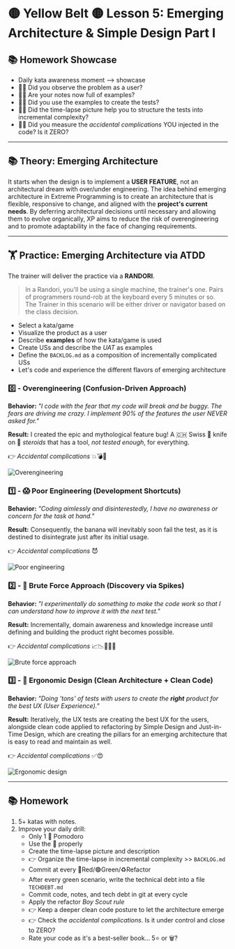 # 🟡 Yellow Belt 🟡 Lesson 5: Emerging Architecture & Simple Design Part I

## 📚 Homework Showcase

- Daily kata awareness moment --> showcase
- 🙋‍♂️ Did you observe the problem as a user?
- 🙋‍♂️ Are your notes now full of examples?
- 🙋‍♂️ Did you use the examples to create the tests?
- 🙋‍♂️ Did the time-lapse picture help you to structure the tests into incremental
  complexity?
- 🙋‍♂️ Did you measure the _accidental complications_ YOU injected in the code? Is
  it ZERO?

---

## 📚 Theory: Emerging Architecture

It starts when the design is to implement a **USER FEATURE**, not an
architectural dream with over/under engineering. The idea behind emerging
architecture in Extreme Programming is to create an architecture that is
flexible, responsive to change, and aligned with the **project's current
needs**. By deferring architectural decisions until necessary and allowing them
to evolve organically, XP aims to reduce the risk of overengineering and to
promote adaptability in the face of changing requirements.

---

## 🏋️ Practice: Emerging Architecture via ATDD

The trainer will deliver the practice via a **RANDORI**.

> In a Randori, you’ll be using a single machine, the trainer's one. Pairs of
> programmers round-rob at the keyboard every 5 minutes or so. The Trainer in
> this scenario will be either driver or navigator based on the class decision.

- Select a kata/game
- Visualize the product as a user
- Describe **examples** of how the kata/game is used
- Create USs and describe the _UAT_ as examples
- Define the `BACKLOG.md` as a composition of incrementally complicated USs
- Let's code and experience the different flavors of emerging architecture

### 0️⃣ - Overengineering (Confusion-Driven Approach)

**Behavior:** _"I code with the fear that my code will break and be buggy. The
fears are driving me crazy. I implement 90% of the features the user NEVER asked
for."_

**Result:** I created the epic and mythological feature bug! A 🇨🇭 Swiss 🔪 knife
on 🦾 _steroids_ that has a tool, _not tested enough_, for everything.

👉 _Accidental complications_ 💥💣🤯

![Overengineering](overengineering.png)

### 1️⃣ - 😱 Poor Engineering (Development Shortcuts)

**Behavior:** _"Coding aimlessly and disinterestedly, I have no awareness or
concern for the task at hand."_

**Result:** Consequently, the banana will inevitably soon fail the test, as it
is destined to disintegrate just after its initial usage.

👉 _Accidental complications_ 😈

![Poor engineering](poor-engineering.jpeg)

### 2️⃣ - 🤔 Brute Force Approach (Discovery via Spikes)

**Behavior:** _"I experimentally do something to make the code work so that I
can understand how to improve it with the next test."_

**Result:** Incrementally, domain awareness and knowledge increase until
defining and building the product right becomes possible.

👉 _Accidental complications_ 📈📉👨🏻‍🔧

![Brute force approach](brute-force.jpeg)

### 3️⃣ - 🤩 Ergonomic Design (Clean Architecture + Clean Code)

**Behavior:** _"Doing 'tons' of tests with users to create the **right** product
for the best UX (User Experience)."_

**Result:** Iteratively, the UX tests are creating the best UX for the users,
alongside clean code applied to refactoring by Simple Design and Just-in-Time
Design, which are creating the pillars for an emerging architecture that is easy
to read and maintain as well.

👉 _Accidental complications_ ✅😍

![Ergonomic design](ergonomic-design.jpeg)

---

## 📚 Homework

1. 5+ katas with notes.
2. Improve your daily drill:
   - Only 1 🍅 Pomodoro
   - Use the 📝 properly
   - Create the time-lapse picture and description
   - 👉 Organize the time-lapse in incremental complexity >> `BACKLOG.md`
   - Commit at every 🔴Red/🟢Green/♻️Refactor
   - After every green scenario, write the technical debt into a file
     `TECHDEBT.md`
   - Commit code, notes, and tech debt in git at every cycle
   - Apply the refactor _Boy Scout rule_
   - 👉 Keep a deeper clean code posture to let the architecture emerge
   - 👉 Check the _accidental complications_. Is it under control and close to
     ZERO?
   - Rate your code as it's a best-seller book... 5⭐️ or 🗑️?
